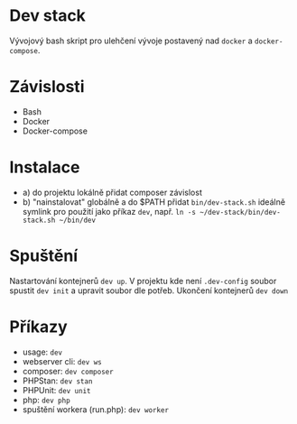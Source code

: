 # Dev stack

Vývojový bash skript pro ulehčení vývoje postavený nad `docker` a `docker-compose`.

# Závislosti

- Bash
- Docker
- Docker-compose

# Instalace

- a) do projektu lokálně přidat composer závislost
- b) "nainstalovat" globálně a do $PATH přidat `bin/dev-stack.sh`
 ideálně symlink pro použití jako příkaz `dev`, např. `ln -s ~/dev-stack/bin/dev-stack.sh ~/bin/dev`

# Spuštění

Nastartování kontejnerů `dev up`.
V projektu kde není `.dev-config` soubor spustit `dev init` a upravit soubor dle potřeb.
Ukončení kontejnerů `dev down`

# Příkazy

- usage: `dev`
- webserver cli: `dev ws`
- composer: `dev composer`
- PHPStan: `dev stan`
- PHPUnit: `dev unit`
- php: `dev php`
- spuštění workera (run.php): `dev worker`
